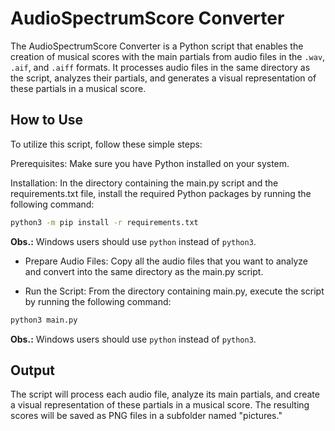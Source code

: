 # AudioSpectrumScore Converter

The AudioSpectrumScore Converter is a Python script that enables the creation of musical scores with the main partials from audio files in the `.wav`, `.aif`, and `.aiff` formats. It processes audio files in the same directory as the script, analyzes their partials, and generates a visual representation of these partials in a musical score.

## How to Use

To utilize this script, follow these simple steps:

Prerequisites: Make sure you have Python installed on your system.

Installation: In the directory containing the main.py script and the requirements.txt file, install the required Python packages by running the following command:

``` bash
python3 -m pip install -r requirements.txt
```
**Obs.:** Windows users should use `python` instead of `python3`.

* Prepare Audio Files: Copy all the audio files that you want to analyze and convert into the same directory as the main.py script.

* Run the Script: From the directory containing main.py, execute the script by running the following command:

``` bash
python3 main.py
```
**Obs.:** Windows users should use `python` instead of `python3`.

## Output

The script will process each audio file, analyze its main partials, and create a visual representation of these partials in a musical score. The resulting scores will be saved as PNG files in a subfolder named "pictures."

